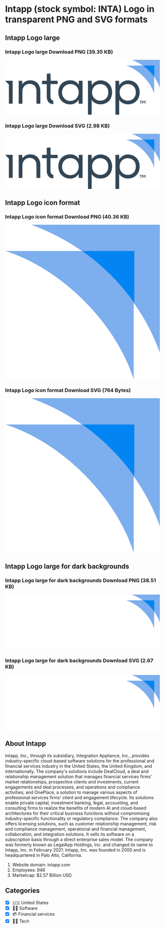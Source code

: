 # Intapp (stock symbol: INTA) Logo in transparent PNG and SVG formats

## Intapp Logo large

### Intapp Logo large Download PNG (39.35 KB)

![Intapp Logo large Download PNG (39.35 KB)](/img/orig/INTA_BIG-4beee40c.png)

### Intapp Logo large Download SVG (2.98 KB)

![Intapp Logo large Download SVG (2.98 KB)](/img/orig/INTA_BIG-20415850.svg)

## Intapp Logo icon format

### Intapp Logo icon format Download PNG (40.36 KB)

![Intapp Logo icon format Download PNG (40.36 KB)](/img/orig/INTA-f877e2e7.png)

### Intapp Logo icon format Download SVG (764 Bytes)

![Intapp Logo icon format Download SVG (764 Bytes)](/img/orig/INTA-cf40d67d.svg)

## Intapp Logo large for dark backgrounds

### Intapp Logo large for dark backgrounds Download PNG (38.51 KB)

![Intapp Logo large for dark backgrounds Download PNG (38.51 KB)](/img/orig/INTA_BIG.D-0ba6b1d4.png)

### Intapp Logo large for dark backgrounds Download SVG (2.67 KB)

![Intapp Logo large for dark backgrounds Download SVG (2.67 KB)](/img/orig/INTA_BIG.D-396fbba4.svg)

## About Intapp

Intapp, Inc., through its subsidiary, Integration Appliance, Inc., provides industry-specific cloud-based software solutions for the professional and financial services industry in the United States, the United Kingdom, and internationally. The company's solutions include DealCloud, a deal and relationship management solution that manages financial services firms' market relationships, prospective clients and investments, current engagements and deal processes, and operations and compliance activities; and OnePlace, a solution to manage various aspects of professional services firms' client and engagement lifecycle. Its solutions enable private capital, investment banking, legal, accounting, and consulting firms to realize the benefits of modern AI and cloud-based architectures for their critical business functions without compromising industry-specific functionality or regulatory compliance. The company also offers licensing solutions, such as customer relationship management, risk and compliance management, operational and financial management, collaboration, and integration solutions. It sells its software on a subscription basis through a direct enterprise sales model. The company was formerly known as LegalApp Holdings, Inc. and changed its name to Intapp, Inc. in February 2021. Intapp, Inc. was founded in 2000 and is headquartered in Palo Alto, California.

1. Website domain: intapp.com
2. Employees: 946
3. Marketcap: $2.57 Billion USD


## Categories
- [x] 🇺🇸 United States
- [x] 👨‍💻 Software
- [x] 💳 Financial services
- [x] 👩‍💻 Tech
